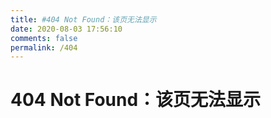 ```yaml
---
title: #404 Not Found：该页无法显示
date: 2020-08-03 17:56:10
comments: false
permalink: /404
---
```


# 404 Not Found：该页无法显示